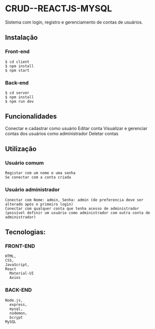 # CRUD--REACTJS-MYSQL

Sistema com login, registro e gerenciamento de contas de usuários.

## Instalação
  ### Front-end
    $ cd client
    $ npm install
    $ npm start
  ### Back-end
    $ cd server
    $ npm install
    $ npm run dev
    
## Funcionalidades
  Conectar e cadastrar como usuário
  Editar conta
  Visualizar e gerenciar contas dos usuários como administrador
  Deletar contas
  
## Utilização
  ### Usuário comum
    Registar com um nome e uma senha
    Se conectar com a conta criada
  ### Usuário administrador
    Conectar com Nome: admin, Senha: admin (de preferencia deve ser alterado após o primeiro login)
    Conectar com qualquer conta que tenha acesso de administrador (possível definir um usuário como administrador com outra conta de administrador)


## Tecnologias:
  ### FRONT-END
    HTML,
    CSS,
    JavaScript,
    React
      Material-UI
      Axios
  ### BACK-END
    Node.js,
      express,
      mysql,
      nodemon,
      bcrypt
    MySQL

